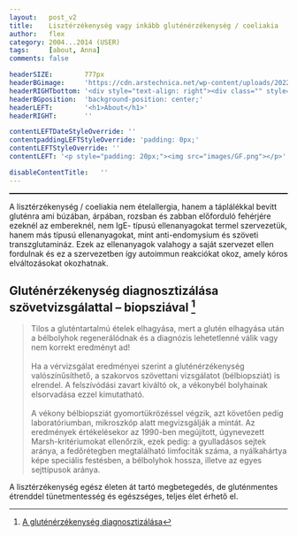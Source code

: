 ```yaml
---
layout:   post_v2
title:    Lisztérzékenység vagy inkább gluténérzékenység / coeliakia
author:   flex
category: 2004...2014 (USER)
tags:     [about, Anna]
comments: false

headerSIZE:        777px
headerBGimage:     'https://cdn.arstechnica.net/wp-content/uploads/2022/07/GettyImages-538030120-800x640.jpg'
headerRIGHTbottom: '<div style="text-align: right"><div class="" style="display: inline-block; font-size: 50%; margin-bottom: 0px; background: black; color: white; padding: 7px;">Source: <a class="menu" href="https://arstechnica.com/science/2022/07/why-dont-most-foods-cause-allergies/">"Why don’t most foods cause allergies?"</a></div></div>'
headerBGposition:  'background-position: center;'
headerLEFT:        '<h1>About</h1>'
headerRIGHT:       ''

contentLEFTDateStyleOverride: ''
contentpaddingLEFTStyleOverride: 'padding: 0px;'
contentLEFTStyleOverride: ''
contentLEFT: '<p style="padding: 20px;"><img src="images/GF.png"></p>'

disableContentTitle:   ''
---
```


<hr style="border-top: 1px solid;">

A lisztérzékenység / coeliakia nem ételallergia, hanem a táplálékkal bevitt gluténra ami búzában, árpában, rozsban és zabban előforduló fehérjére ezeknél az embereknél, nem IgE- típusú ellenanyagokat termel szervezetük, hanem más típusú ellenanyagokat, mint anti-endomysium és szöveti transzglutamináz. Ezek az ellenanyagok valahogy a saját szervezet ellen fordulnak és ez a szervezetben így autoimmun reakciókat okoz, amely kóros elváltozásokat okozhatnak.

## Gluténérzékenység diagnosztizálása szövetvizsgálattal – biopsziával [^1]

> Tilos a gluténtartalmú ételek elhagyása, mert a glutén elhagyása után a bélbolyhok regenerálódnak és a diagnózis lehetetlenné válik vagy nem korrekt eredményt ad!<br><br>
Ha a vérvizsgálat eredményei szerint a gluténérzékenység valószínűsíthető, a szakorvos szövettani vizsgálatot (bélbiopsziát) is elrendel. A felszívódási zavart kiváltó ok, a vékonybél bolyhainak elsorvadása ezzel kimutatható.<br><br>
A vékony bélbiopsziát gyomortükrözéssel végzik, azt követően pedig laboratóriumban, mikroszkóp alatt megvizsgálják a mintát. Az eredmények értékelésekor az 1990-ben megújított, úgynevezett Marsh-kritériumokat ellenőrzik, ezek pedig: a gyulladásos sejtek aránya, a fedőrétegben megtalálható limfociták száma, a nyálkahártya képe speciális festésben, a bélbolyhok hossza, illetve az egyes sejttípusok aránya.

A lisztérzékenység egész életen át tartó megbetegedés, de gluténmentes étrenddel tünetmentesség és egészséges, teljes élet érhető el.

[^1]: [A gluténérzékenység diagnosztizálása](https://glutenerzekeny.hu/a-glutenerzekenyseg-diagnosztizalasa/)